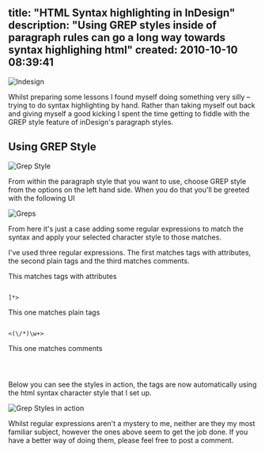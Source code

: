 title: "HTML Syntax highlighting in InDesign"
description: "Using GREP styles inside of paragraph rules can go a long way towards syntax highlighing html"
created: 2010-10-10 08:39:41
---

![Indesign](http://media.jamiecurle.com/uploads/2010/10/10/blogimage/Indesign.850x600.jpg)

Whilst preparing some lessons I found myself doing something very silly – trying to do syntax highlighting by hand. Rather than taking myself out back and giving myself a good kicking I spent the time getting to fiddle with the GREP style feature of inDesign's paragraph styles.

##  Using GREP Style

![Grep Style](http://media.jamiecurle.com/uploads/2010/10/10/blogimage/Grep_Style.850x600.jpg)

From within the paragraph style that you want to use, choose GREP style from the options on the left hand side.  When you do that you'll be greeted with the following UI

![Greps](http://media.jamiecurle.com/uploads/2010/10/10/blogimage/Greps.850x600.jpg)

From here it's just a case adding some regular expressions to match the syntax and apply your selected character style to those matches.

I've used three regular expressions. The first matches tags with attributes, the second plain tags and the third matches comments.

This matches tags with attributes


<code lang="regex">
<!?/?\w+\s+[^>]*>
</code>


This one matches plain tags


<code lang="regex">
<(\/*)\w+>
</code>


This one matches comments


<code lang="regex">
<!-- .+ -->
</code>


Below you can see the styles in action, the tags are now automatically using the html syntax character style that I set up.

![Grep Styles in action](http://media.jamiecurle.com/uploads/2010/10/10/blogimage/Grep_Styles_in_action.850x600.jpg)

Whilst regular expressions aren't a mystery to me, neither are they my most familiar subject, however the ones above seem to get the job done. If you have a better way of doing them, please feel free to post a comment.


